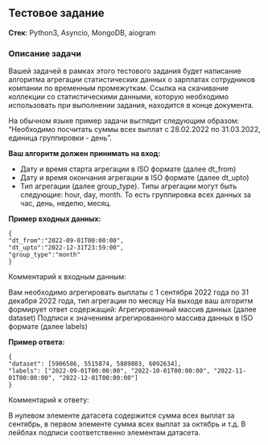## Тестовое задание

**Стек**: Python3, Asyncio, MongoDB, aiogram

### Описание задачи

Вашей задачей в рамках этого тестового задания будет написание алгоритма агрегации статистических данных о зарплатах сотрудников компании по временным промежуткам. Ссылка на скачивание коллекции со статистическими данными, которую необходимо использовать при выполнении задания, находится в конце документа.

На обычном языке пример задачи выглядит следующим образом: “Необходимо посчитать суммы всех выплат с 28.02.2022 по 31.03.2022, единица группировки - день”.

**Ваш алгоритм должен принимать на вход:**
- Дату и время старта агрегации в ISO формате (далее dt_from)
- Дату и время окончания агрегации в ISO формате (далее dt_upto)
- Тип агрегации (далее group_type). Типы агрегации могут быть следующие: hour, day, month. То есть группировка всех данных за час, день, неделю, месяц.

**Пример входных данных:**
```commandline
{
"dt_from":"2022-09-01T00:00:00",
"dt_upto":"2022-12-31T23:59:00",
"group_type":"month"
}
```
Комментарий к входным данным: 

Вам необходимо агрегировать выплаты с 1 сентября 2022 года по 31 декабря 2022 года, тип агрегации по месяцу
На выходе ваш алгоритм формирует ответ содержащий:
Агрегированный массив данных (далее dataset)
Подписи к значениям агрегированного массива данных в ISO формате (далее labels)

**Пример ответа:**
```commandline
{
"dataset": [5906586, 5515874, 5889803, 6092634], 
"labels": ["2022-09-01T00:00:00", "2022-10-01T00:00:00", "2022-11-01T00:00:00", "2022-12-01T00:00:00"]
}
```
Комментарий к ответу: 

В нулевом элементе датасета содержится сумма всех выплат за сентябрь, в первом элементе сумма всех выплат за октябрь и т.д. В лейблах подписи соответственно элементам датасета.
